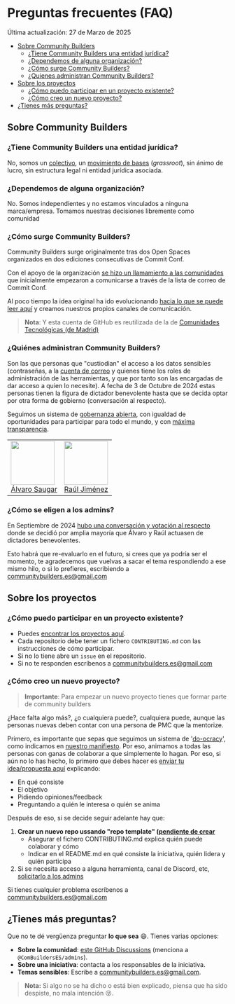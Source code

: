 # Preguntas frecuentes (FAQ)

Última actualización: 27 de Marzo de 2025

<!-- START doctoc generated TOC please keep comment here to allow auto update -->
<!-- DON'T EDIT THIS SECTION, INSTEAD RE-RUN doctoc TO UPDATE -->
- [Sobre Community Builders](#sobre-community-builders)
  - [¿Tiene Community Builders una entidad jurídica?](#%C2%BFtiene-community-builders-una-entidad-jur%C3%ADdica)
  - [¿Dependemos de alguna organización?](#%C2%BFdependemos-de-alguna-organizaci%C3%B3n)
  - [¿Cómo surge Community Builders?](#%C2%BFc%C3%B3mo-surge-community-builders)
  - [¿Quienes administran Community Builders?](#%C2%BFquienes-administran-community-builders)
- [Sobre los proyectos](#sobre-los-proyectos)
  - [¿Cómo puedo participar en un proyecto existente?](#%C2%BFc%C3%B3mo-puedo-participar-en-un-proyecto-existente)
  - [¿Cómo creo un nuevo proyecto?](#%C2%BFc%C3%B3mo-creo-un-nuevo-proyecto)
- [¿Tienes más preguntas?](#tienes-más-preguntas)

<!-- END doctoc generated TOC please keep comment here to allow auto update -->

## Sobre Community Builders

### ¿Tiene Community Builders una entidad jurídica?

No, somos un [colectivo](https://dle.rae.es/colectivo?m=form), un [movimiento de bases](https://es.wikipedia.org/wiki/Movimiento_de_bases) (*grassroot*), sin ánimo de lucro, sin estructura legal ni entidad jurídica asociada.  

### ¿Dependemos de alguna organización?

No. Somos independientes y no estamos vinculados a ninguna marca/empresa. Tomamos nuestras decisiones libremente como comunidad

### ¿Cómo surge Community Builders?

Community Builders surge originalmente tras dos Open Spaces organizados en dos ediciones consecutivas de Commit Conf. 

Con el apoyo de la organización [se hizo un llamamiento a las comunidades](https://blog.commit-conf.com/meetups-sobre-dinamizacion-de-comunidades/) que inicialmente empezaron a comunicarse a través de la lista de correo de Commit Conf.

Al poco tiempo la idea original ha ido evolucionando [hacia lo que se puede leer aquí](https://github.com/ComBuildersES) y creamos nuestros propios canales de comunicación.

> **Nota**: Y esta cuenta de GitHub es reutilizada de la de [Comunidades Tecnológicas (de Madrid)](https://github.com/Comunidades-Technologicas)

### ¿Quiénes administran Community Builders?

Son las que personas que "custiodian" el acceso a los datos sensibles (contraseñas, a la [cuenta de correo](mailto:communitybuilders.es@gmail.com)  y quienes tiene los roles de administración de las herramientas, y que por tanto son las encargadas de dar acceso a quien lo necesite).
A fecha de 3 de Octubre de 2024 estas personas tienen la figura de dictador benevolente hasta que se decida optar por otra forma de gobierno (conversación al respecto).

Seguimos un sistema de [gobernanza abierta](https://en.wikipedia.org/wiki/Open-source_governance), con igualdad de oportunidades para participar para todo el mundo, y con [máxima transparencia](https://docs.google.com/presentation/d/1aKF09HUjtchR3m6ys2ne-zL9exFkp7I31QqJJMrFwiA/edit#slide=id.g5bac538b3c_0_57).

<table>
  <tr>
    <td>
      <a href="https://github.com/alvarosaugarlr"><img src="https://avatars.githubusercontent.com/u/57182416?v=4" width="100px;"/><br />Álvaro Saugar</a>
    </td>
    <td>
      <a href="https://github.com/hhkaos"><img src="https://avatars.githubusercontent.com/u/826965?v=4" width="100px;"/><br />Raúl Jiménez</a>
    </td>
    </tr>
</table>

### ¿Cómo se eligen a los admins?

En Septiembre de 2024 [hubo una conversación y votación al respecto](https://groups.google.com/u/1/g/community-builders-es/c/DUPNtKMhz8M) donde se decidió por amplia mayoría que Álvaro y Raúl actuasen de dictadores benevolentes. 

Esto habrá que re-evaluarlo en el futuro, si crees que ya podría ser el momento, te agradecemos que vuelvas a sacar el tema respondiendo a ese mismo hilo, o si lo prefieres, escribiendo a [communitybuilders.es@gmail.com](mailto:communitybuilders.es@gmail.com)

## Sobre los proyectos

### ¿Cómo puedo participar en un proyecto existente?
  
* Puedes [encontrar los proyectos aquí](https://github.com/search?q=topic%3Aproyecto+org%3AComBuildersES+fork%3Atrue&type=repositories).
* Cada repositorio debe tener un fichero `CONTRIBUTING.md` con las instrucciones de cómo participar.
* Si no lo tiene abre un `issue` en el repositorio. 
* Si no te responden escríbenos a [communitybuilders.es@gmail.com](mailto:communitybuilders.es@gmail.com)

### ¿Cómo creo un nuevo proyecto?

> **Importante**: Para empezar un nuevo proyecto tienes que formar parte de community builders

¿Hace falta algo más?, ¿o cualquiera puede?, cualquiera puede, aunque las personas nuevas deben contar con una persona de PMC que la mentorize.

Primero, es importante que sepas que seguimos un sistema de '[do-ocracy](https://wiki.osgeo.org/wiki/Do-ocracy)', como indicamos en [nuestro manifiesto](https://docs.google.com/presentation/d/1aKF09HUjtchR3m6ys2ne-zL9exFkp7I31QqJJMrFwiA/edit#slide=id.g5bac538b3c_0_27). Por eso, animamos a todas las personas con ganas de colaborar a que simplemente lo hagan. Por eso, si aún no lo has hecho, lo primero que debes hacer es [enviar tu idea/propuesta aquí](https://github.com/orgs/ComBuildersES/discussions/categories/ideas-y-propuestas) explicando:
- En qué consiste
- El objetivo
- Pidiendo opiniones/feedback
- Preguntando a quién le interesa o quién se anima

Después de eso, si se decide seguir adelante hay que:

1. **Crear un nuevo repo ussando "repo template" ([pendiente de crear](https://trello.com/c/IGZ4feB6/58-nuevo-proyecto)**
   - Asegurar el fichero CONTRIBUTING.md explica quién puede colaborar y cómo
   - Indicar en el README.md en qué consiste la iniciativa, quién lidera y quién participa
1. Si se necesita acceso a alguna herramienta, canal de Discord, etc, [solicitarlo a los admins](https://github.com/ComBuildersES/community/blob/main/FAQ.md#quienes-administran-community-builders)

Si tienes cualquier problema escríbenos a [communitybuilders.es@gmail.com](mailto:communitybuilders.es@gmail.com)

## ¿Tienes más preguntas?

Que no te dé vergüenza preguntar **lo que sea** 😄. Tienes varias opciones:
* **Sobre la comunidad**: [este GitHub Discussions](https://github.com/orgs/ComBuildersES/discussions/categories/dudas-q-a) (menciona a `@ComBuildersES/admins`).
* **Sobre una iniciativa**: contacta a los responsables de la iniciativa.
* **Temas sensibles**: Escribe a communitybuilders.es@gmail.com.

> **Nota:** Si algo no se ha dicho o está bien explicado, piensa que ha sido despiste, no mala intención 😜.
